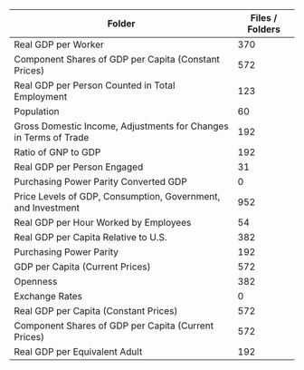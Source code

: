 | Folder                                                           |   Files / Folders |
|------------------------------------------------------------------|-------------------|
| Real GDP per Worker                                              |               370 |
| Component Shares of GDP per Capita (Constant Prices)             |               572 |
| Real GDP per Person Counted in Total Employment                  |               123 |
| Population                                                       |                60 |
| Gross Domestic Income, Adjustments for Changes in Terms of Trade |               192 |
| Ratio of GNP to GDP                                              |               192 |
| Real GDP per Person Engaged                                      |                31 |
| Purchasing Power Parity Converted GDP                            |                 0 |
| Price Levels of GDP, Consumption, Government, and Investment     |               952 |
| Real GDP per Hour Worked by Employees                            |                54 |
| Real GDP per Capita Relative to U.S.                             |               382 |
| Purchasing Power Parity                                          |               192 |
| GDP per Capita (Current Prices)                                  |               572 |
| Openness                                                         |               382 |
| Exchange Rates                                                   |                 0 |
| Real GDP per Capita (Constant Prices)                            |               572 |
| Component Shares of GDP per Capita (Current Prices)              |               572 |
| Real GDP per Equivalent Adult                                    |               192 |